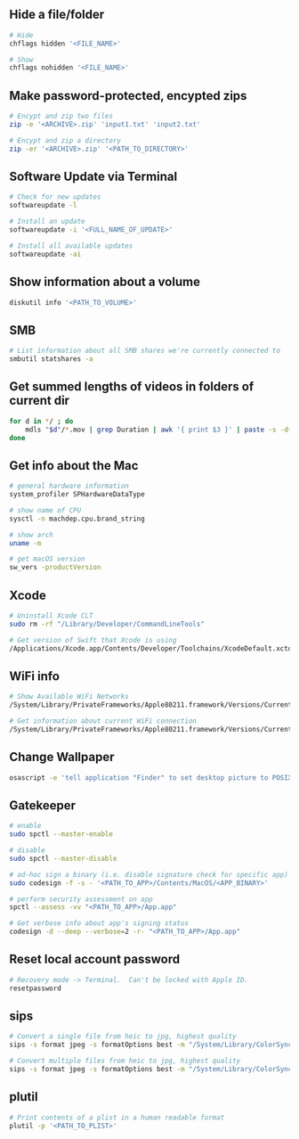 ## Hide a file/folder
```bash
# Hide
chflags hidden '<FILE_NAME>'

# Show
chflags nohidden '<FILE_NAME>'
```

## Make password-protected, encypted zips
```bash
# Encypt and zip two files
zip -e '<ARCHIVE>.zip' 'input1.txt' 'input2.txt'

# Encypt and zip a directory
zip -er '<ARCHIVE>.zip' '<PATH_TO_DIRECTORY>'
```

## Software Update via Terminal
```bash
# Check for new updates
softwareupdate -l

# Install an update
softwareupdate -i '<FULL_NAME_OF_UPDATE>'

# Install all available updates
softwareupdate -ai
```

## Show information about a volume
```bash
diskutil info '<PATH_TO_VOLUME>'
```

## SMB
```bash
# List information about all SMB shares we're currently connected to
smbutil statshares -a
```

## Get summed lengths of videos in folders of current dir
```bash
for d in */ ; do
	mdls "$d"/*.mov | grep Duration | awk '{ print $3 }' | paste -s -d+ - | bc
done
```

## Get info about the Mac
```bash
# general hardware information
system_profiler SPHardwareDataType

# show name of CPU
sysctl -n machdep.cpu.brand_string

# show arch
uname -m

# get macOS version
sw_vers -productVersion
```

## Xcode
```bash
# Uninstall Xcode CLT
sudo rm -rf "/Library/Developer/CommandLineTools"

# Get version of Swift that Xcode is using
/Applications/Xcode.app/Contents/Developer/Toolchains/XcodeDefault.xctoolchain/usr/bin/swift --version
```

## WiFi info
```bash
# Show Available WiFi Networks
/System/Library/PrivateFrameworks/Apple80211.framework/Versions/Current/Resources/airport -s

# Get information about current WiFi connection
/System/Library/PrivateFrameworks/Apple80211.framework/Versions/Current/Resources/airport -I
```

## Change Wallpaper
```bash
osascript -e 'tell application "Finder" to set desktop picture to POSIX file "<ABSOLUTE_PATH_TO_JPG>"'
```

## Gatekeeper
```bash
# enable
sudo spctl --master-enable

# disable
sudo spctl --master-disable

# ad-hoc sign a binary (i.e. disable signature check for specific app)
sudo codesign -f -s - '<PATH_TO_APP>/Contents/MacOS/<APP_BINARY>'

# perform security assessment on app
spctl --assess -vv "<PATH_TO_APP>/App.app"

# Get verbose info about app's signing status
codesign -d --deep --verbose=2 -r- "<PATH_TO_APP>/App.app"
```

## Reset local account password
```bash
# Recovery mode -> Terminal.  Can't be locked with Apple ID.
resetpassword
```

## sips
```bash
# Convert a single file from heic to jpg, highest quality
sips -s format jpeg -s formatOptions best -m "/System/Library/ColorSync/Profiles/Display P3.icc" '<INPUT_FILE>.heic' -o '<OUTPUT_FILE>.jpg>'

# Convert multiple files from heic to jpg, highest quality
sips -s format jpeg -s formatOptions best -m "/System/Library/ColorSync/Profiles/Display P3.icc" '<INPUT_1.HEIC>' '<INPUT_2.HEIC>' -o '<OUTPUT_DIR>/'
```

## plutil
```bash
# Print contents of a plist in a human readable format
plutil -p '<PATH_TO_PLIST>'
```